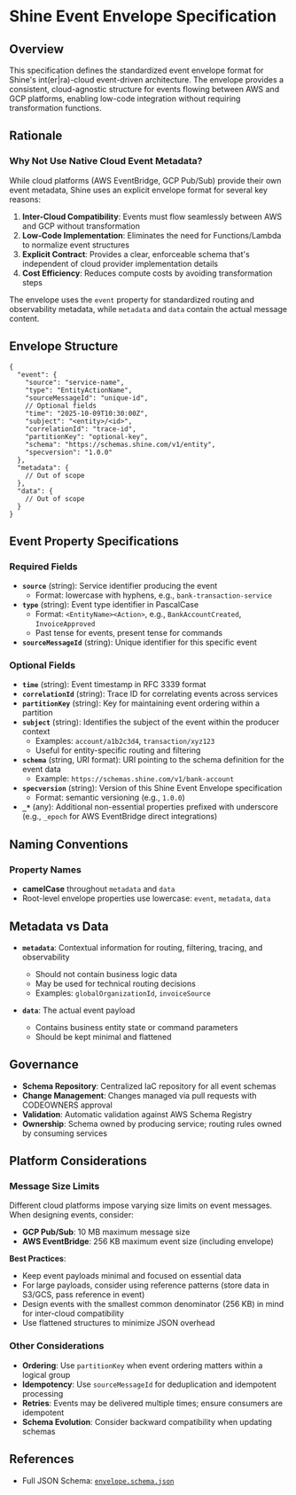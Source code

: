 # Shine Event Envelope Specification

## Overview

This specification defines the standardized event envelope format for Shine's int(er|ra)-cloud event-driven architecture. The envelope provides a consistent, cloud-agnostic structure for events flowing between AWS and GCP platforms, enabling low-code integration without requiring transformation functions.

## Rationale

### Why Not Use Native Cloud Event Metadata?

While cloud platforms (AWS EventBridge, GCP Pub/Sub) provide their own event metadata, Shine uses an explicit envelope format for several key reasons:

1. **Inter-Cloud Compatibility**: Events must flow seamlessly between AWS and GCP without transformation
2. **Low-Code Implementation**: Eliminates the need for Functions/Lambda to normalize event structures
3. **Explicit Contract**: Provides a clear, enforceable schema that's independent of cloud provider implementation details
4. **Cost Efficiency**: Reduces compute costs by avoiding transformation steps

The envelope uses the `event` property for standardized routing and observability metadata, while `metadata` and `data` contain the actual message content.

## Envelope Structure

```jsonc
{
  "event": {
    "source": "service-name",
    "type": "EntityActionName",
    "sourceMessageId": "unique-id",
    // Optional fields
    "time": "2025-10-09T10:30:00Z",
    "subject": "<entity>/<id>",
    "correlationId": "trace-id",
    "partitionKey": "optional-key",
    "schema": "https://schemas.shine.com/v1/entity",
    "specversion": "1.0.0"
  },
  "metadata": {
    // Out of scope
  },
  "data": {
    // Out of scope
  }
}
```

## Event Property Specifications

### Required Fields

- **`source`** (string): Service identifier producing the event
  - Format: lowercase with hyphens, e.g., `bank-transaction-service`
- **`type`** (string): Event type identifier in PascalCase
  - Format: `<EntityName><Action>`, e.g., `BankAccountCreated`, `InvoiceApproved`
  - Past tense for events, present tense for commands
- **`sourceMessageId`** (string): Unique identifier for this specific event

### Optional Fields

- **`time`** (string): Event timestamp in RFC 3339 format
- **`correlationId`** (string): Trace ID for correlating events across services
- **`partitionKey`** (string): Key for maintaining event ordering within a partition
- **`subject`** (string): Identifies the subject of the event within the producer context
  - Examples: `account/a1b2c3d4`, `transaction/xyz123`
  - Useful for entity-specific routing and filtering
- **`schema`** (string, URI format): URI pointing to the schema definition for the event data
  - Example: `https://schemas.shine.com/v1/bank-account`
- **`specversion`** (string): Version of this Shine Event Envelope specification
  - Format: semantic versioning (e.g., `1.0.0`)
- **`_*`** (any): Additional non-essential properties prefixed with underscore (e.g., `_epoch` for AWS EventBridge direct integrations)

## Naming Conventions

### Property Names
- **camelCase** throughout `metadata` and `data`
- Root-level envelope properties use lowercase: `event`, `metadata`, `data`

## Metadata vs Data

- **`metadata`**: Contextual information for routing, filtering, tracing, and observability
  - Should not contain business logic data
  - May be used for technical routing decisions
  - Examples: `globalOrganizationId`, `invoiceSource`

- **`data`**: The actual event payload
  - Contains business entity state or command parameters
  - Should be kept minimal and flattened

## Governance

- **Schema Repository**: Centralized IaC repository for all event schemas
- **Change Management**: Changes managed via pull requests with CODEOWNERS approval
- **Validation**: Automatic validation against AWS Schema Registry
- **Ownership**: Schema owned by producing service; routing rules owned by consuming services

## Platform Considerations

### Message Size Limits

Different cloud platforms impose varying size limits on event messages. When designing events, consider:

- **GCP Pub/Sub**: 10 MB maximum message size
- **AWS EventBridge**: 256 KB maximum event size (including envelope)

**Best Practices**:
- Keep event payloads minimal and focused on essential data
- For large payloads, consider using reference patterns (store data in S3/GCS, pass reference in event)
- Design events with the smallest common denominator (256 KB) in mind for inter-cloud compatibility
- Use flattened structures to minimize JSON overhead

### Other Considerations

- **Ordering**: Use `partitionKey` when event ordering matters within a logical group
- **Idempotency**: Use `sourceMessageId` for deduplication and idempotent processing
- **Retries**: Events may be delivered multiple times; ensure consumers are idempotent
- **Schema Evolution**: Consider backward compatibility when updating schemas

## References

- Full JSON Schema: [`envelope.schema.json`](./envelope.schema.json)
